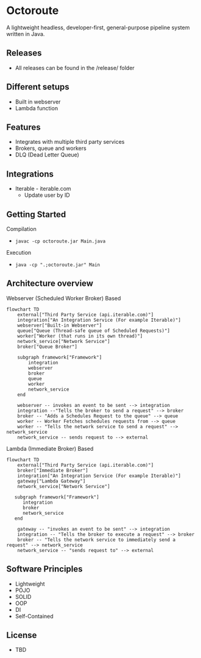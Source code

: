 # Octoroute

A lightweight headless, developer-first, general-purpose pipeline system written in Java.



## Releases

 - All releases can be found in the /release/ folder



## Different setups

 - Built in webserver
 - Lambda function



## Features

  - Integrates with multiple third party services
  - Brokers, queue and workers
  - DLQ (Dead Letter Queue)



## Integrations

 - Iterable - iterable.com
   - Update user by ID



## Getting Started

Compilation

 - `javac -cp octoroute.jar Main.java`

Execution

 - `java -cp ".;octoroute.jar" Main`


## Architecture overview

Webserver (Scheduled Worker Broker) Based

```mermaid
flowchart TD
    external["Third Party Service (api.iterable.com)"]
    integration["An Integration Service (For example Iterable)"]
    webserver["Built-in Webserver"]
    queue["Queue (Thread-safe queue of Scheduled Requests)"]
    worker["Worker (that runs in its own thread)"]
    network_service["Network Service"]
    broker["Queue Broker"]

    subgraph framework["Framework"]
        integration
        webserver
        broker
        queue
        worker
        network_service
    end

    webserver -- invokes an event to be sent --> integration
    integration --"Tells the broker to send a request" --> broker
    broker -- "Adds a Schedules Request to the queue" --> queue
    worker -- Worker Fetches schedules requests from --> queue
    worker -- "Tells the network service to send a request" --> network_service
    network_service -- sends request to --> external
```

Lambda (Immediate Broker) Based

```mermaid
flowchart TD
    external["Third Party Service (api.iterable.com)"]
    broker["Immediate Broker"]
    integration["An Integration Service (For example Iterable)"]
    gateway["Lambda Gateway"]
    network_service["Network Service"]

   subgraph framework["Framework"]
      integration
      broker
      network_service
   end

    gateway -- "invokes an event to be sent" --> integration
    integration -- "Tells the broker to execute a request" --> broker
    broker -- "Tells the network service to immediately send a request" --> network_service
    network_service -- "sends request to" --> external

```



## Software Principles

- Lightweight
- POJO
- SOLID
- OOP
- DI
- Self-Contained


## License

 - TBD
